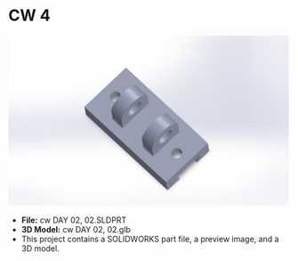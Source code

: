 # CW 4

![Preview](cw%20%20DAY%2002%2C%2002.JPG)

- **File:** cw  DAY 02, 02.SLDPRT
- **3D Model:** cw  DAY 02, 02.glb
- This project contains a SOLIDWORKS part file, a preview image, and a 3D model.
